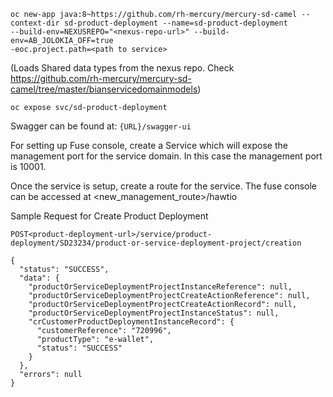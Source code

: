 
```
oc new-app java:8~https://github.com/rh-mercury/mercury-sd-camel --context-dir sd-product-deployment --name=sd-product-deployment 
--build-env=NEXUSREPO="<nexus-repo-url>" --build-env=AB_JOLOKIA_OFF=true
-eoc.project.path=<path to service>

```
(Loads Shared data types from the nexus repo. Check https://github.com/rh-mercury/mercury-sd-camel/tree/master/bianservicedomainmodels)



```
oc expose svc/sd-product-deployment
```

Swagger can be found at: ```{URL}/swagger-ui```

For setting up Fuse console, create a Service which will expose the management port for the service domain.
In this case the management port is 10001.

Once the service is setup, create a route for the service. The fuse console can be accessed at 
<new_management_route>/hawtio

Sample Request for Create Product Deployment
```
POST<product-deployment-url>/service/product-deployment/SD23234/product-or-service-deployment-project/creation

{
  "status": "SUCCESS",
  "data": {
    "productOrServiceDeploymentProjectInstanceReference": null,
    "productOrServiceDeploymentProjectCreateActionReference": null,
    "productOrServiceDeploymentProjectCreateActionRecord": null,
    "productOrServiceDeploymentProjectInstanceStatus": null,
    "crCustomerProductDeploymentInstanceRecord": {
      "customerReference": "720996",
      "productType": "e-wallet",
      "status": "SUCCESS"
    }
  },
  "errors": null
}
```